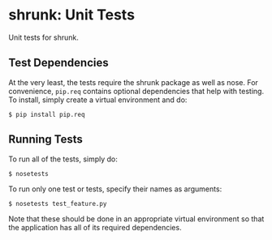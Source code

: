 shrunk: Unit Tests
==================
Unit tests for shrunk.

Test Dependencies
-----------------
At the very least, the tests require the shrunk package as well as nose. For
convenience, `pip.req` contains optional dependencies that help with testing.
To install, simply create a virtual environment and do:

    $ pip install pip.req

Running Tests
-------------
To run all of the tests, simply do:

    $ nosetests

To run only one test or tests, specify their names as arguments:

    $ nosetests test_feature.py

Note that these should be done in an appropriate virtual environment so that the
application has all of its required dependencies.
